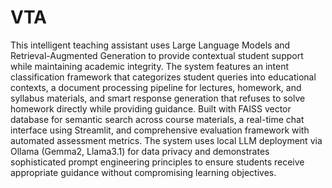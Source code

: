 # VTA

This intelligent teaching assistant uses Large Language Models and Retrieval-Augmented Generation to provide contextual student support while maintaining academic integrity. The system features an intent classification framework that categorizes student queries into educational contexts, a document processing pipeline for lectures, homework, and syllabus materials, and smart response generation that refuses to solve homework directly while providing guidance. Built with FAISS vector database for semantic search across course materials, a real-time chat interface using Streamlit, and comprehensive evaluation framework with automated assessment metrics. The system uses local LLM deployment via Ollama (Gemma2, Llama3.1) for data privacy and demonstrates sophisticated prompt engineering principles to ensure students receive appropriate guidance without compromising learning objectives.
